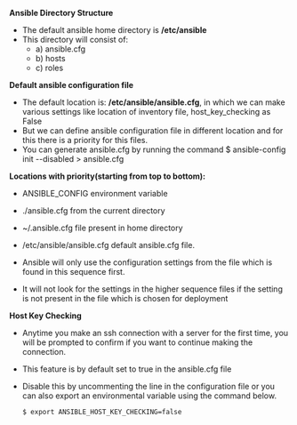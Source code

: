 **Ansible Directory Structure**

- The default ansible home directory is **/etc/ansible**
- This directory will consist of:
  - a) ansible.cfg
  - b) hosts
  - c) roles

**Default ansible configuration file**
- The default location is: **/etc/ansible/ansible.cfg**,
 in which we can make various settings like location of inventory file, host_key_checking as False
- But we can define ansible configuration file in different location
and for this there is a priority for this files.
- You can generate ansible.cfg by running the command
    $ ansible-config init --disabled > ansible.cfg

**Locations with priority(starting from top to bottom):** 
- ANSIBLE_CONFIG environment variable  
- ./ansible.cfg from the current directory 
- ~/.ansible.cfg file present in home directory 
- /etc/ansible/ansible.cfg default ansible.cfg file.

- Ansible will only use the configuration settings from the file which is found in this sequence first.
- It will not look for the settings in the higher sequence files if the setting is not present in the file which is chosen for deployment

**Host Key Checking**

- Anytime you make an ssh connection with a server for the first time, you will be prompted to confirm if you want to continue making the connection.
- This feature is by default set to true in the ansible.cfg file
- Disable this by uncommenting the line in the configuration file or you can also export an environmental variable using the command below.

      $ export ANSIBLE_HOST_KEY_CHECKING=false
